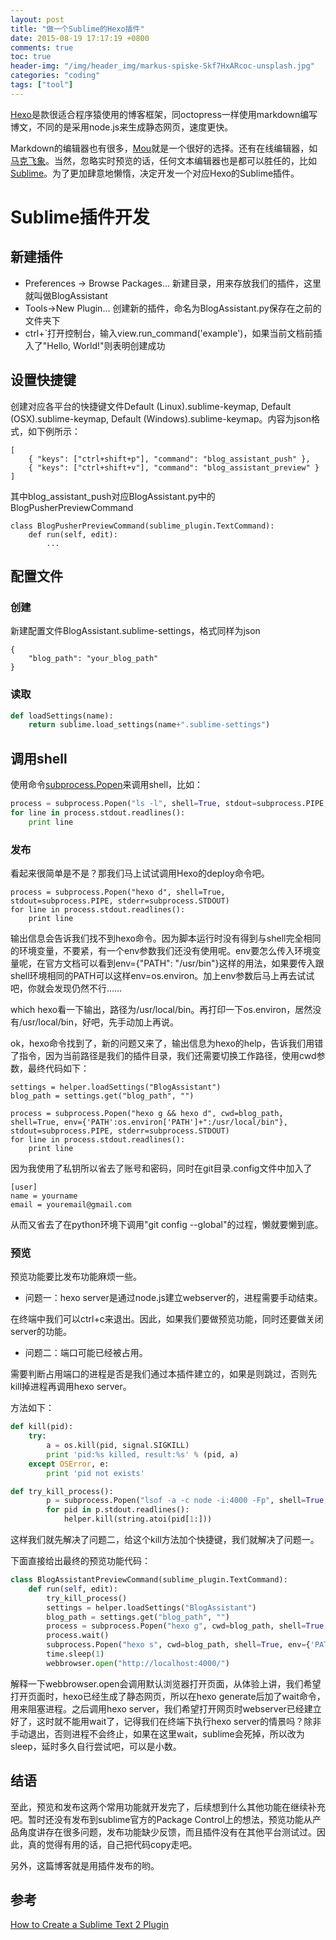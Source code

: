 ```yaml
---
layout: post
title: "做一个Sublime的Hexo插件"
date: 2015-08-19 17:17:19 +0800
comments: true
toc: true
header-img: "/img/header_img/markus-spiske-Skf7HxARcoc-unsplash.jpg"
categories: "coding"
tags: ["tool"]
---
```

[Hexo](https://hexo.io/)是款很适合程序猿使用的博客框架，同octopress一样使用markdown编写博文，不同的是采用node.js来生成静态网页，速度更快。

Markdown的编辑器也有很多，[Mou](http://25.io/mou/)就是一个很好的选择。还有在线编辑器，如[马克飞象](http://www.maxiang.info/)。当然，忽略实时预览的话，任何文本编辑器也是都可以胜任的，比如[Sublime](http://www.sublimetext.com/)。为了更加肆意地懒惰，决定开发一个对应Hexo的Sublime插件。

# Sublime插件开发

## 新建插件

* Preferences -> Browse Packages... 新建目录，用来存放我们的插件，这里就叫做BlogAssistant
* Tools->New Plugin... 创建新的插件，命名为BlogAssistant.py保存在之前的文件夹下
* ctrl+`打开控制台，输入view.run_command('example')，如果当前文档前插入了"Hello, World!"则表明创建成功


<!--more-->

## 设置快捷键

创建对应各平台的快捷键文件Default (Linux).sublime-keymap, Default (OSX).sublime-keymap, Default (Windows).sublime-keymap。内容为json格式，如下例所示：

```
[
    { "keys": ["ctrl+shift+p"], "command": "blog_assistant_push" },
    { "keys": ["ctrl+shift+v"], "command": "blog_assistant_preview" }
]
```

其中blog_assistant_push对应BlogAssistant.py中的BlogPusherPreviewCommand


```
class BlogPusherPreviewCommand(sublime_plugin.TextCommand):
	def run(self, edit):
		...
```

## 配置文件

### 创建

新建配置文件BlogAssistant.sublime-settings，格式同样为json

```
{
    "blog_path": "your_blog_path"
}
```

### 读取

```python
def loadSettings(name):
    return sublime.load_settings(name+".sublime-settings")
```

## 调用shell

使用命令[subprocess.Popen](https://docs.python.org/2/library/subprocess.html)来调用shell，比如：


```python
process = subprocess.Popen("ls -l", shell=True, stdout=subprocess.PIPE, stderr=subprocess.STDOUT)
for line in process.stdout.readlines():
	print line
```

### 发布


看起来很简单是不是？那我们马上试试调用Hexo的deploy命令吧。

```
process = subprocess.Popen("hexo d", shell=True, stdout=subprocess.PIPE, stderr=subprocess.STDOUT)
for line in process.stdout.readlines():
	print line
```

输出信息会告诉我们找不到hexo命令。因为脚本运行时没有得到与shell完全相同的环境变量，不要紧，有一个env参数我们还没有使用呢。env要怎么传入环境变量呢，在官方文档可以看到env={"PATH": "/usr/bin"}这样的用法，如果要传入跟shell环境相同的PATH可以这样env=os.environ。加上env参数后马上再去试试吧，你就会发现仍然不行……

which hexo看一下输出，路径为/usr/local/bin。再打印一下os.environ，居然没有/usr/local/bin，好吧，先手动加上再说。

ok，hexo命令找到了，新的问题又来了，输出信息为hexo的help，告诉我们用错了指令，因为当前路径是我们的插件目录，我们还需要切换工作路径，使用cwd参数，最终代码如下：

```
settings = helper.loadSettings("BlogAssistant")
blog_path = settings.get("blog_path", "")

process = subprocess.Popen("hexo g && hexo d", cwd=blog_path, shell=True, env={'PATH':os.environ['PATH']+":/usr/local/bin"}, stdout=subprocess.PIPE, stderr=subprocess.STDOUT)
for line in process.stdout.readlines():
	print line
```

因为我使用了私钥所以省去了账号和密码，同时在git目录.config文件中加入了

```
[user]  
name = yourname  
email = youremail@gmail.com
```
从而又省去了在python环境下调用"git config --global"的过程，懒就要懒到底。

### 预览

预览功能要比发布功能麻烦一些。

* 问题一：hexo server是通过node.js建立webserver的，进程需要手动结束。

在终端中我们可以ctrl+c来退出。因此，如果我们要做预览功能，同时还要做关闭server的功能。

* 问题二：端口可能已经被占用。

需要判断占用端口的进程是否是我们通过本插件建立的，如果是则跳过，否则先kill掉进程再调用hexo server。

方法如下：

```python
def kill(pid):
    try:
        a = os.kill(pid, signal.SIGKILL)
        print 'pid:%s killed, result:%s' % (pid, a)
    except OSError, e:
        print 'pid not exists'

def try_kill_process():
        p = subprocess.Popen("lsof -a -c node -i:4000 -Fp", shell=True, stdout=subprocess.PIPE, stderr=subprocess.STDOUT)
        for pid in p.stdout.readlines():
		    helper.kill(string.atoi(pid[1:]))
```

这样我们就先解决了问题二，给这个kill方法加个快捷键，我们就解决了问题一。

下面直接给出最终的预览功能代码：

```python
class BlogAssistantPreviewCommand(sublime_plugin.TextCommand):
	def run(self, edit):
		try_kill_process()
		settings = helper.loadSettings("BlogAssistant")
		blog_path = settings.get("blog_path", "")
		process = subprocess.Popen("hexo g", cwd=blog_path, shell=True, env={'PATH':os.environ['PATH']+":/usr/local/bin"})
		process.wait()
		subprocess.Popen("hexo s", cwd=blog_path, shell=True, env={'PATH':os.environ['PATH']+":/usr/local/bin"})
		time.sleep(1)
		webbrowser.open("http://localhost:4000/")
```

解释一下webbrowser.open会调用默认浏览器打开页面，从体验上讲，我们希望打开页面时，hexo已经生成了静态网页，所以在hexo generate后加了wait命令，用来阻塞进程。之后调用hexo server，我们希望打开网页时webserver已经建立好了，这时就不能用wait了，记得我们在终端下执行hexo server的情景吗？除非手动退出，否则进程不会终止，如果在这里wait，sublime会死掉，所以改为sleep，延时多久自行尝试吧，可以是小数。

## 结语

至此，预览和发布这两个常用功能就开发完了，后续想到什么其他功能在继续补充吧。暂时还没有发布到sublime官方的Package Control上的想法，预览功能从产品角度讲存在很多问题，发布功能缺少反馈，而且插件没有在其他平台测试过。因此，真的觉得有用的话，自己把代码copy走吧。

另外，这篇博客就是用插件发布的哟。

## 参考
[How to Create a Sublime Text 2 Plugin](http://code.tutsplus.com/tutorials/how-to-create-a-sublime-text-2-plugin--net-22685)
